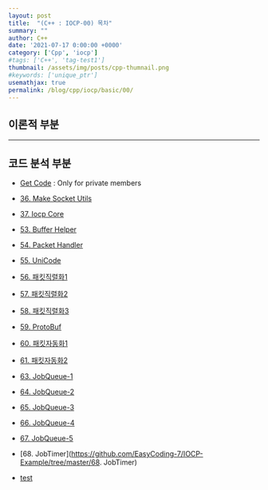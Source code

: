 ```yaml
---
layout: post
title:  "(C++ : IOCP-00) 목차"
summary: ""
author: C++
date: '2021-07-17 0:00:00 +0000'
category: ['Cpp', 'iocp']
#tags: ['C++', 'tag-test1']
thumbnail: /assets/img/posts/cpp-thumnail.png
#keywords: ['unique_ptr']
usemathjax: true
permalink: /blog/cpp/iocp/basic/00/
---
```


## 이론적 부분

---

## 코드 분석 부분

* [Get Code](https://github.com/EasyCoding-7/IOCP-Example) : Only for private members

* [36. Make Socket Utils](https://github.com/EasyCoding-7/IOCP-Example/tree/master/36.Socket%20Utils)
* [37. Iocp Core](https://github.com/EasyCoding-7/IOCP-Example/tree/master/37.IocpCore)
* [53. Buffer Helper](https://github.com/EasyCoding-7/IOCP-Example/tree/master/53.Buffer%20Helpers)
* [54. Packet Handler](https://github.com/EasyCoding-7/IOCP-Example/tree/master/54.PacketHandler)
* [55. UniCode](https://github.com/EasyCoding-7/IOCP-Example/tree/master/55.Unicode)
* [56. 패킷직렬화1](https://github.com/EasyCoding-7/IOCP-Example/tree/master/56.Serialize-packet-1)
* [57. 패킷직렬화2](https://github.com/EasyCoding-7/IOCP-Example/tree/master/57.Serialize-packet-2)
* [58. 패킷직렬화3](https://github.com/EasyCoding-7/IOCP-Example/tree/master/58.Serialize-packet-3)
* [59. ProtoBuf](https://github.com/EasyCoding-7/IOCP-Example/tree/master/59.Protobuf)
* [60. 패킷자동화1](https://github.com/EasyCoding-7/IOCP-Example/tree/master/60.Packet-Automation-1)
* [61. 패킷자동화2](https://github.com/EasyCoding-7/IOCP-Example/tree/master/60.Packet-Automation-2)
* [63. JobQueue-1](https://github.com/EasyCoding-7/IOCP-Example/tree/master/63.JobQueue-1)
* [64. JobQueue-2](https://github.com/EasyCoding-7/IOCP-Example/tree/master/64.JobQueue-2)
* [65. JobQueue-3](https://github.com/EasyCoding-7/IOCP-Example/tree/master/65.JobQueue-3)
* [66. JobQueue-4](https://github.com/EasyCoding-7/IOCP-Example/tree/master/66.JobQueue-4)
* [67. JobQueue-5](https://github.com/EasyCoding-7/IOCP-Example/tree/master/67.JobQueue-5)
* [68. JobTimer](https://github.com/EasyCoding-7/IOCP-Example/tree/master/68. JobTimer)
* [test]()